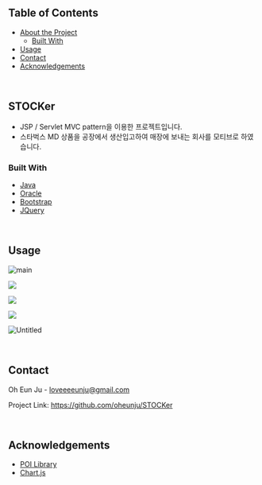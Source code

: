 ## Table of Contents

* [About the Project](#STOCKer)
  * [Built With](#built-with)
* [Usage](#usage)
* [Contact](#contact)
* [Acknowledgements](#acknowledgements)

<br/>

## STOCKer

- JSP / Servlet MVC pattern을 이용한 프로젝트입니다.
- 스타벅스 MD 상품을 공장에서 생산입고하여 매장에 보내는 회사를 모티브로 하였습니다.


### Built With

* [Java](https://www.java.com/en/)
* [Oracle](https://www.oracle.com/database/)
* [Bootstrap](https://getbootstrap.com/)
* [JQuery](https://jquery.com/)

<br/>

## Usage

![main](https://user-images.githubusercontent.com/61354985/89095016-c51a1500-d404-11ea-9440-a677773522f8.JPG)

![](https://user-images.githubusercontent.com/61354985/89095023-c6e3d880-d404-11ea-9d2e-76a757d9d4bf.JPG)

![](https://user-images.githubusercontent.com/61354985/89095024-c77c6f00-d404-11ea-935d-5c37ab947382.JPG)

![](https://user-images.githubusercontent.com/61354985/89095019-c5b2ab80-d404-11ea-8f21-3ff6b6bacd47.JPG)

![Untitled](https://user-images.githubusercontent.com/61354985/98633358-9648fe80-2364-11eb-8777-c4b2a724bb1f.png)

<br/>

## Contact

Oh Eun Ju - loveeeeunju@gmail.com

Project Link: https://github.com/oheunju/STOCKer

<br/>

## Acknowledgements

* [POI Library](https://poi.apache.org/)
* [Chart.js](https://www.chartjs.org/)

<br/><br/>
